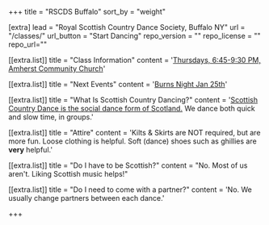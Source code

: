 +++
title = "RSCDS Buffalo"
sort_by = "weight"

[extra]
lead = "Royal Scottish Country Dance Society, Buffalo NY"
url = "/classes/"
url_button = "Start Dancing"
repo_version = ""
repo_license = ""
repo_url=""


[[extra.list]]
title = "Class Information"
content = '<a href="/classes/">Thursdays, 6:45-9:30 PM, Amherst Community Church</a>'

[[extra.list]]
title = "Next Events"
content = '<a href="/burns/">Burns Night Jan 25th</a>'

[[extra.list]]
title = "What Is Scottish Country Dancing?"
content = '<a href="/about_scd/">Scottish Country Dance is the social dance form of Scotland.</a> We dance both quick and slow time, in groups.'

[[extra.list]]
title = "Attire"
content = 'Kilts & Skirts are NOT required, but are more fun. Loose clothing is helpful. Soft (dance) shoes such as ghillies are **very** helpful.'

[[extra.list]]
title = "Do I have to be Scottish?"
content = "No. Most of us aren't. Liking Scottish music helps!"

[[extra.list]]
title = "Do I need to come with a partner?"
content = 'No. We usually change partners between each dance.'

+++

